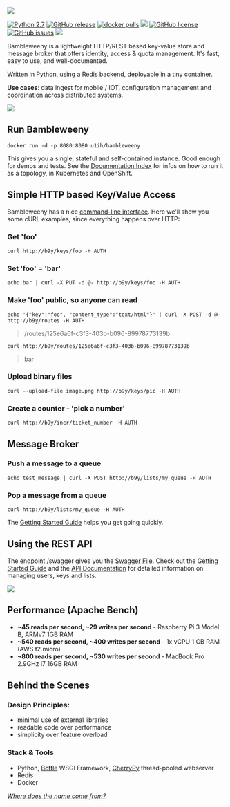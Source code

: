 ![](https://raw.githubusercontent.com/u1i/bambleweeny/master/img/bwy2.png)

[![Python 2.7](https://img.shields.io/badge/python-2.7-blue.svg)](https://www.python.org/downloads/release/python-270/) [![GitHub release](https://img.shields.io/github/release/u1i/bambleweeny.svg)](https://GitHub.com/u1i/bambleweeny/releases) [![docker pulls](https://img.shields.io/badge/dynamic/json.svg?label=Docker%20Pulls&url=https%3A%2F%2Fhub.docker.com%2Fv2%2Frepositories%2Fu1ih%2Fbambleweeny%2F&query=$.pull_count&colorB=2)](https://hub.docker.com/r/u1ih/bambleweeny/) [![](https://img.shields.io/badge/documentation-index-green.svg)](https://github.com/u1i/bambleweeny/blob/master/DocumentationIndex.md) [![GitHub license](https://img.shields.io/github/license/u1i/bambleweeny.svg)](https://github.com/u1i/bambleweeny/blob/master/LICENSE) [![GitHub issues](https://img.shields.io/github/issues/u1i/bambleweeny.svg)](https://GitHub.com/u1i/bambleweeny/issues/) ![](https://img.shields.io/swagger/valid/2.0/https/raw.githubusercontent.com/u1i/bambleweeny/master/swagger.json.svg)

Bambleweeny is a lightweight HTTP/REST based key-value store and message broker that offers identity, access & quota management. It's fast, easy to use, and well-documented.

Written in Python, using a Redis backend, deployable in a tiny container.

**Use cases**: data ingest for mobile / IOT, configuration management and coordination across distributed systems.

![](https://raw.githubusercontent.com/u1i/bambleweeny/master/img/b9y-logic7.png)

## Run Bambleweeny

`docker run -d -p 8080:8080 u1ih/bambleweeny`

This gives you a single, stateful and self-contained instance. Good enough for demos and tests. See the [Documentation Index](DocumentationIndex.md) for infos on how to run it as a topology, in Kubernetes and OpenShift.

## Simple HTTP based Key/Value Access

Bambleweeny has a nice [command-line interface](https://github.com/u1i/bambleweeny/tree/master/b9y-cli-package). Here we'll show you some cURL examples, since everything happens over HTTP:

### Get 'foo'

`curl http://b9y/keys/foo -H AUTH`

### Set 'foo' = 'bar'

`echo bar | curl -X PUT -d @- http://b9y/keys/foo -H AUTH`

### Make 'foo' public, so anyone can read

`echo '{"key":"foo", "content_type":"text/html"}' | curl -X POST -d @- http://b9y/routes -H AUTH`

> /routes/125e6a6f-c3f3-403b-b096-89978773139b

`curl http://b9y/routes/125e6a6f-c3f3-403b-b096-89978773139b`
> bar


### Upload binary files

`curl --upload-file image.png http://b9y/keys/pic -H AUTH`

### Create a counter - 'pick a number'

`curl http://b9y/incr/ticket_number -H AUTH`

## Message Broker

### Push a message to a queue

`echo test_message | curl -X POST http://b9y/lists/my_queue -H AUTH`

### Pop a message from a queue

`curl http://b9y/lists/my_queue -H AUTH`

The [Getting Started Guide](GettingStarted.md) helps you get going quickly.

## Using the REST API

The endpoint /swagger gives you the [Swagger File](https://raw.githubusercontent.com/u1i/bambleweeny/master/swagger.json). Check out the [Getting Started Guide](GettingStarted.md) and the [API Documentation](http://bambleweeny.sotong.io/) for detailed information on managing users, keys and lists.
 
[![](https://raw.githubusercontent.com/u1i/bambleweeny/master/img/crud7.png)](http://bambleweeny.sotong.io/)

## Performance (Apache Bench)

* **~45 reads per second, ~29 writes per second** - Raspberry Pi 3 Model B, ARMv7 1GB RAM
* **~540 reads per second, ~400 writes per second** - 1x vCPU 1 GB RAM (AWS t2.micro)
* **~800 reads per second, ~530 writes per second** - MacBook Pro 2.9GHz i7 16GB RAM

## Behind the Scenes
### Design Principles:

* minimal use of external libraries
* readable code over performance
* simplicity over feature overload

### Stack & Tools

* Python, [Bottle](https://bottlepy.org/) WSGI Framework, [CherryPy](http://cherrypy.org/) thread-pooled webserver
* Redis
* Docker

*[Where does the name come from?](http://hitchhikers.wikia.com/wiki/Bambleweeny_57_Submeson_Brain)*
